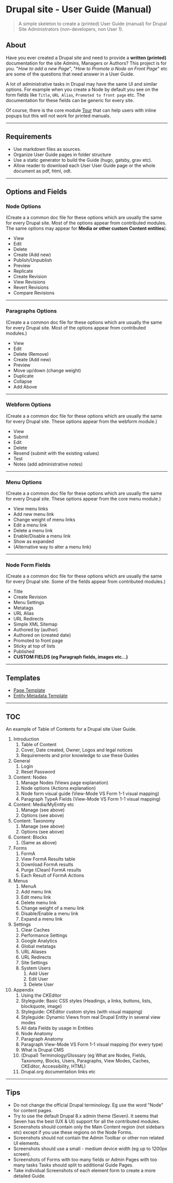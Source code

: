 # Drupal site - User Guide (Manual)
> A simple skeleton to create a (printed) User Guide (manual) for Drupal Site Administrators (non-developers, non User 1). 

## About
Have you ever created a Drupal site and need to provide a **written (printed)** documentation for the site Admins, Managers or Authors? This project is for you. "*How to add a new Page*", "*How to Promote a Node on Front Page*" etc are some of the questions that need answer in a User Guide. 

A lot of administrative tasks in Drupal may have the same UI and similar options. For example when you create a Node by default you see on the form fields like `Title`, `URL Alias`, `Promoted to front page` etc. The documentation for these fields can be generic for every site.

Of course, there is the core module [Tour](https://www.drupal.org/docs/8/core/modules/tour) that can help users with inline popups but this will not work for printed manuals.

---

## Requirements
- Use markdown files as sources.
- Organize User Guide pages in folder structure
- Use a static generator to build the Guide (hugo, gatsby, grav etc).
- Allow reader to download each User User Guide page or the whole document as pdf, html, odt.

---

## Options and Fields

### Node Options

(Create a a common doc file for these options which are usually the same for every Drupal site. Most of the options appear from contributed modules. The same options may appear for **Media or other custom Content entities**).

- View
- Edit
- Delete
- Create (Add new)
- Publish/Unpublish
- Preview
- Replicate
- Create Revision
- View Revisions
- Revert Revisions
- Compare Revisions

---

### Paragraphs Options
(Create a a common doc file for these options which are usually the same for every Drupal site. Most of the options appear from contributed modules.)

- View
- Edit
- Delete (Remove)
- Create (Add new)
- Preview
- Move up/down (change weight)
- Duplicate
- Collapse
- Add Above

---

### Webform Options
(Create a a common doc file for these options which are usually the same for every Drupal site. These options appear from the webform module.)

- View
- Submit
- Edit
- Delete
- Resend (submit with the existing values)
- Test
- Notes (add administrative notes)

---

### Menu Options
(Create a a common doc file for these options which are usually the same for every Drupal site. These options appear from the core menu module.)

- View menu links
- Add new menu link
- Change weight of menu links
- Edit a menu link
- Delete a menu link
- Enable/Disable a menu link
- Show as expanded
- (Alternative way to alter a menu link)

---

### Node Form Fields

(Create a a common doc file for these options which are usually the same for every Drupal site. Some of the fields appear from contributed modules.)

- Title
- Create Revision
- Menu Settings
- Metatags
- URL Alias
- URL Redirects
- Simple XML Sitemap
- Authored by (author)
- Authored on (created date)
- Promoted to front page
- Sticky at top of lists
- Published
- **CUSTOM FIELDS (eg Paragraph fields, images etc...)**

---

## Templates
- [Page Template](/templates/page.md)
- [Entity Metadata Template](/templates/entity_metadata.md)

---

## TOC
An example of Table of Contents for a Drupal site User Guide.

1. Introduction
   1. Table of Content
   1. Cover, Date created, Owner, Logos and legal notices
   1. Requirements and prior knowledge to use these Guides
2. General
   1. Login
   1. Reset Password
3. Content: Nodes
   1. Manage Nodes (Views page explanation)
   1. Node options (Actions explanation)
   1. Node form visual guide (View-Mode VS Form 1-1 visual mapping)
   1. Paragraph TypeA Fields (View-Mode VS Form 1-1 visual mapping)
4. Content: Media/MyEntity etc
   1. Manage (see above)
   1. Options (see above)
5. Content: Taxonomy
   1. Manage (see above)
   1. Options (see above)
6. Content: Blocks
   1. (Same as above)
7. Forms
   1. FormA
     1. View FormA Results table
     1. Download FormA results
     1. Purge (Clean) FormA results
     1. Each Result of FormA Actions
8. Menus
   1. MenuA
     1. Add menu link
     1. Edit menu link
     1. Delete menu link
     1. Change weight of a menu link
     1. Disable/Enable a menu link
     1. Expand a menu link
9. Settings
    1. Clear Caches
    1. Performance Settings
    1. Google Analytics
    1. Global metatags
    1. URL Aliases
    1. URL Redirects
    1. Site Settings
    1. System Users
        1. Add User
        1. Edit User
        1. Delete User
10. Appendix
    1. Using the CKEditor
    1. Styleguide: Basic CSS styles (Headings, a links, buttons, lists, blockquote, image)
    1. Styleguide: CKEditor custom styles (with visual mapping)
    1. Styleguide: Dynamic Views from real Drupal Entity in several view modes
    1. All data Fields by usage in Entities
    1. Node Anatomy
    1. Paragraph Anatomy
    1. Paragraph View-Mode VS Form 1-1 visual mapping (for every type)
    1. What is Drupal CMS
    1. (Drupal) Terminology/Glossary (eg What are Nodes, Fields, Taxonomy, Blocks, Users, Paragraphs, View Modes, Caches, CKEditor, Accessibility, HTML)
    1. Drupal.org documentation links etc

---

## Tips
- Do not change the official Drupal terminology. Eg use the word "Node" for content pages.
- Try to use the default Drupal 8.x admin theme (Seven). It seems that Seven has the best (UX & UI) support for all the contributed modules.
- Screenshots should contain only the Main Content region (not sidebars etc) except if you use these regions on the Node Forms.
- Screenshots should not contain the Admin Toolbar or other non related UI elements.
- Screenshots should use a small - medium device width (eg up to 1200px screen).
- Screenshots of Forms with too many fields or Admin Pages with too many tasks Tasks should split to additional Guide Pages.
- Take individual Screenshots of each element form to create a more detailed Guide.
